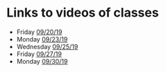 # Links to videos of classes

* Friday [09/20/19](https://vimeo.com/361621945)
* Monday [09/23/19](https://vimeo.com/362094945)
* Wednesday [09/25/19](https://vimeo.com/362580225)
* Friday [09/27/19](https://vimeo.com/362925393)
* Monday [09/30/19](https://vimeo.com/363705739)

